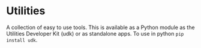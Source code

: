 # Utilities

A collection of easy to use tools. This is available as a Python module as the Utilities Developer Kit (udk) or as standalone apps.
To use in python `pip install udk`.
